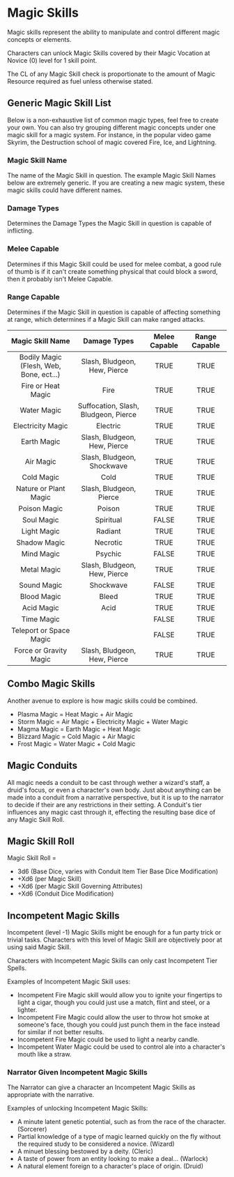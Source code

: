 # Magic Skills

Magic skills represent the ability to manipulate and control different magic concepts or elements.

Characters can unlock Magic Skills covered by their Magic Vocation at Novice (0) level for 1 skill point.

The CL of any Magic Skill check is proportionate to the amount of Magic Resource required as fuel unless otherwise stated.

## Generic Magic Skill List

Below is a non-exhaustive list of common magic types, feel free to create your own. You can also try grouping different magic concepts under one magic skill for a magic system. For instance, in the popular video game Skyrim, the Destruction school of magic covered Fire, Ice, and Lightning.

### Magic Skill Name

The name of the Magic Skill in question. The example Magic Skill Names below are extremely generic. If you are creating a new magic system, these magic skills could have different names.

### Damage Types

Determines the Damage Types the Magic Skill in question is capable of inflicting.

### Melee Capable

Determines if this Magic Skill could be used for melee combat, a good rule of thumb is if it can't create something physical that could block a sword, then it probably isn't Melee Capable.

### Range Capable

Determines if the Magic Skill in question is capable of affecting something at range, which determines if a Magic Skill can make ranged attacks.

|            Magic Skill Name            |             Damage Types             | Melee Capable | Range Capable |
| :-------------------------------------: | :----------------------------------: | :-----------: | :-----------: |
| Bodily Magic (Flesh, Web, Bone, ect...) |     Slash, Bludgeon, Hew, Pierce     |     TRUE     |     TRUE     |
|           Fire or Heat Magic           |                 Fire                 |     TRUE     |     TRUE     |
|               Water Magic               | Suffocation, Slash, Bludgeon, Pierce |     TRUE     |     TRUE     |
|            Electricity Magic            |               Electric               |     TRUE     |     TRUE     |
|               Earth Magic               |     Slash, Bludgeon, Hew, Pierce     |     TRUE     |     TRUE     |
|                Air Magic                |      Slash, Bludgeon, Shockwave      |     TRUE     |     TRUE     |
|               Cold Magic               |                 Cold                 |     TRUE     |     TRUE     |
|          Nature or Plant Magic          |       Slash, Bludgeon, Pierce       |     TRUE     |     TRUE     |
|              Poison Magic              |                Poison                |     TRUE     |     TRUE     |
|               Soul Magic               |              Spiritual              |     FALSE     |     TRUE     |
|               Light Magic               |               Radiant               |     TRUE     |     TRUE     |
|              Shadow Magic              |               Necrotic               |     TRUE     |     TRUE     |
|               Mind Magic               |               Psychic               |     FALSE     |     TRUE     |
|               Metal Magic               |     Slash, Bludgeon, Hew, Pierce     |     TRUE     |     TRUE     |
|               Sound Magic               |              Shockwave              |     FALSE     |     TRUE     |
|               Blood Magic               |                Bleed                |     TRUE     |     TRUE     |
|               Acid Magic               |                 Acid                 |     TRUE     |     TRUE     |
|               Time Magic               |                                      |     FALSE     |     TRUE     |
|         Teleport or Space Magic         |                                      |     FALSE     |     TRUE     |
|         Force or Gravity Magic         |     Slash, Bludgeon, Hew, Pierce     |     TRUE     |     TRUE     |

## Combo Magic Skills

Another avenue to explore is how magic skills could be combined.

- Plasma Magic = Heat Magic + Air Magic
- Storm Magic = Air Magic + Electricity Magic + Water Magic
- Magma Magic = Earth Magic + Heat Magic
- Blizzard Magic = Cold Magic + Air Magic
- Frost Magic = Water Magic + Cold Magic

## Magic Conduits

All magic needs a conduit to be cast through wether a wizard's staff, a druid's focus, or even a character's own body. Just about anything can be made into a conduit from a narrative perspective, but it is up to the narrator to decide if their are any restrictions in their setting. A Conduit's tier influences any magic cast through it, effecting the resulting base dice of any Magic Skill Roll.

## Magic Skill Roll

Magic Skill Roll =

- 3d6 (Base Dice, varies with Conduit Item Tier Base Dice Modification)
- +Xd6 (per Magic Skill)
- +Xd6 (per Magic Skill Governing Attributes)
- +Xd6 (Conduit Dice Modification)

## Incompetent Magic Skills

Incompetent (level -1) Magic Skills might be enough for a fun party trick or trivial tasks. Characters with this level of Magic Skill are objectively poor at using said Magic Skill.

Characters with Incompetent Magic Skills can only cast Incompetent Tier Spells.

Examples of Incompetent Magic Skill uses:

- Incompetent Fire Magic skill would allow you to ignite your fingertips to light a cigar, though you could just use a match, flint and steel, or a lighter.
- Incompetent Fire Magic could allow the user to throw hot smoke at someone's face, though you could just punch them in the face instead for similar if not better results.
- Incompetent Fire Magic could be used to light a nearby candle.
- Incompetent Water Magic could be used to control ale into a character's mouth like a straw.

### Narrator Given Incompetent Magic Skills

The Narrator can give a character an Incompetent Magic Skills as appropriate with the narrative.

Examples of unlocking Incompetent Magic Skills:

* A minute latent genetic potential, such as from the race of the character. (Sorcerer)
* Partial knowledge of a type of magic learned quickly on the fly without the required study to be considered a novice. (Wizard)
* A minuet blessing bestowed by a deity. (Cleric)
* A taste of power from an entity looking to make a deal... (Warlock)
* A natural element foreign to a character's place of origin. (Druid)
